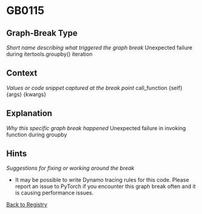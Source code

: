 # GB0115

## Graph-Break Type
*Short name describing what triggered the graph break*
Unexpected failure during itertools.groupby() iteration

## Context
*Values or code snippet captured at the break point*
call_function {self} {args} {kwargs}

## Explanation
*Why this specific graph break happened*
Unexpected failure in invoking function during groupby

## Hints
*Suggestions for fixing or working around the break*
- It may be possible to write Dynamo tracing rules for this code. Please report an issue to PyTorch if you encounter this graph break often and it is causing performance issues.



[Back to Registry](../index.md)
